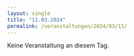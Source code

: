 ```yaml
---
layout: single
title: "11.03.2024"
permalink: /veranstaltungen/2024/03/11/
---
```


Keine Veranstaltung an diesem Tag.
